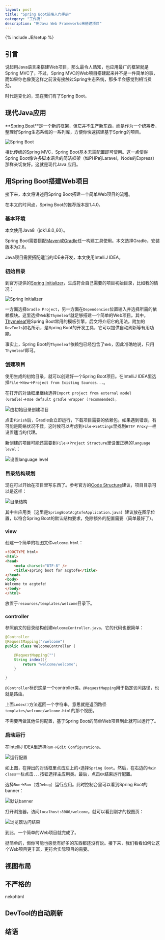 ```yaml
---
layout: post
title: "Spring Boot简略入门手册"
category: "工作流"
description: "用Java Web Frameworks来搭建项目"
---
```

{% include JB/setup %}

## 引言 ##

说起用Java语言来搭建Web项目，那么最令人熟知，也应用最广的框架就是Spring MVC了。不过，Spring MVC的Web项目搭建起来并不是一件简单的事，而如果你也像我这样之前没有接触过Spring生态系统，那多半会感觉到相当费劲。

时代是变化的，现在我们有了Spring Boot。

## 现代Java应用 ##

**[Spring Boot][Spring Boot]**是一个新的框架，但它并不生产新东西，而是作为一个统筹者，整理好Spring生态系统的一系列库，方便你快速搭建基于Spring的项目。

![Spring Boot][img_spring_boot_logo]

相比传统的Spring MVC，Spring Boot基本无需配置即可使用。这一点使得Spring Boot像许多脚本语言的简洁框架（如PHP的Laravel，Node的Express）那样亲切友好。这就是现代Java 应用。

## 用Spring Boot搭建Web项目 ##

接下来，本文将讲述用Spring Boot搭建一个简单Web项目的流程。

在本文的时间点，Spring Boot的推荐版本是1.4.0。

### 基本环境 ###

本文使用Java8（jdk1.8.0_60）。

Spring Boot需要搭配[Maven][Maven]或[Gradle][Gradle]任一构建工具使用。本文选择Gradle，安装版本为2.8。

Java项目需要搭配适当的IDE来开发，本文使用IntelliJ IDEA。

### 初始目录 ###

到官方提供的[Spring Initializer][]，生成符合自己需要的项目初始目录，比如我的情况：

![Spring Initializer][img_spring_initializer_info]

一方面选择`Gradle Project`，另一方面在`Dependencies`位置输入并选择所需的依赖模块。这里选择`Web`和`Thymeleaf`就足够搭建一个简单的Web项目。其中，[Thymeleaf][]是Spring Boot常用的模板引擎，后文将介绍它的用法。附加的`DevTools`如名所示，是Spring Boot的开发工具，它可以提供自动刷新等有用功能。

事实上，Spring Boot的`Thymeleaf`依赖包已经包含了`Web`，因此准确地说，只用`Thymeleaf`即可。

### 创建项目 ###

使用生成的初始目录，就可以创建好一个Spring Boot项目。在IntelliJ IDEA里选择`File`→`New`→`Project from Existing Sources...`。

在打开的对话框里继续选择`Import project from external model (Gradle)`→`Use default gradle wrapper (recommended)`。

![由初始目录创建项目][img_idea_import_project]

点击`Finish`后，Gradle会立即运行，下载项目需要的依赖包。如果遇到错误，有可能是网络状况不佳，这时候可以考虑到`File`→`Settings`里找到`HTTP Proxy`一栏设置适当的代理。

新创建的项目可能还需要到`File`→`Project Structure`里设置正确的`language level`：

![设置language level][img_idea_language_level]

### 目录结构规划 ###

现在可以开始在项目里写东西了。参考官方的[Code Structure][Code Structure]建议，项目目录可以是这样：

![目录结构][img_code_structure]

其中主应用类（这里是`SpringBootAcgtofeApplication.java`）建议放在图示位置，以符合Spring Boot的默认结构要求，免除额外的配置需要（简单最好了）。

### view ###

创建一个简单的视图文件`welcome.html`：

~~~html
<!DOCTYPE html>
<html>
<head>
    <meta charset="UTF-8" />
    <title>spring boot for acgtofe</title>
</head>
<body>
Welcome to acgtofe!
</body>
</html>
~~~

放置于`resources/templates/welcome`目录下。

### controller ###

参照前文的目录结构创建`WelcomeController.java`，它的代码也很简单：

~~~java
@Controller
@RequestMapping("/welcome")
public class WelcomeController {

    @RequestMapping("")
    String index(){
        return "welcome/welcome";
    }

}
~~~

`@Controller`标识这是一个controller类。`@RequestMapping`用于指定访问路径，也就是路由。

上面`index()`方法返回一个字符串，意思就是返回路径`templates/welcome/welcome.html`的那个视图。

不需要再做其他任何配置，基于Spring Boot的简单Web项目到此就可以运行了。

### 启动运行 ###

在IntelliJ IDEA里选择`Run`→`Edit Configurations`。

![运行配置][img_idea_run_config]

如上图，在弹出的对话框里点击左上的`+`选择`Spring Boot`。然后，在右边的`Main class`一栏点击`...`按钮选择主应用类。最后，点击`OK`结束运行配置。

选择`Run`→`Run`（或`Debug`）运行应用。此时控制台里可以看到Spring Boot的banner：

![默认banner][img_spring_boot_banner]

打开浏览器，访问`localhost:8080/welcome`，就可以看到刚才的视图页：

![浏览器访问结果][img_browser_result]

到此，一个简单的Web项目就完成了。

挺简单的，但你可能也感觉有好多的东西都还没有说。接下来，我们看看如何让这个Web项目更丰富，更符合实际项目的需要。

## 视图布局 ##
## 不严格的 ##

nekohtml

## DevTool的自动刷新 ##

## 结语 ##


[img_spring_boot_logo]: {{POSTS_IMG_PATH}}/201608/spring_boot_logo.png "Spring Boot"
[img_spring_initializer_info]: {{POSTS_IMG_PATH}}/201608/spring_initializer_info.png "Spring Initializer"
[img_idea_import_project]: {{POSTS_IMG_PATH}}/201608/idea_import_project.png "由初始目录创建项目"
[img_idea_language_level]: {{POSTS_IMG_PATH}}/201608/idea_language_level.png "设置language level"
[img_code_structure]: {{POSTS_IMG_PATH}}/201608/code_structure.png "目录结构"
[img_idea_run_config]: {{POSTS_IMG_PATH}}/201608/idea_run_config.png "运行配置"
[img_spring_boot_banner]: {{POSTS_IMG_PATH}}/201608/spring_boot_banner.png "默认banner"
[img_browser_result]: {{POSTS_IMG_PATH}}/201608/browser_result.png "浏览器访问结果"

[Spring Boot]: http://projects.spring.io/spring-boot/ "Spring Boot"
[Maven]: https://maven.apache.org/ "Maven"
[Gradle]: https://gradle.org/ "Gradle Build Tool I Modern Open Source Build Automation"
[Spring Initializer]: http://start.spring.io/ "Spring Initializr"
[Thymeleaf]: http://www.thymeleaf.org/ "Thymeleaf"
[Code Structure]: http://docs.spring.io/spring-boot/docs/current/reference/htmlsingle/#using-boot-structuring-your-code "Structuring your code - Spring Boot Reference Guide"
